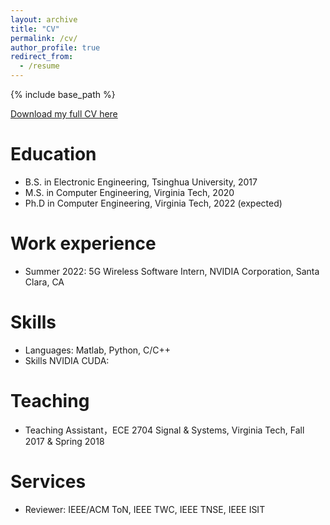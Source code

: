 ```yaml
---
layout: archive
title: "CV"
permalink: /cv/
author_profile: true
redirect_from:
  - /resume
---
```


{% include base_path %}

[Download my full CV here](http://chengzhang17.github.io/files/CV_Chengzhang.pdf)

Education
======
* B.S. in Electronic Engineering, Tsinghua University, 2017
* M.S. in Computer Engineering, Virginia Tech, 2020
* Ph.D in Computer Engineering, Virginia Tech, 2022 (expected)

Work experience
======
* Summer 2022: 5G Wireless Software Intern, NVIDIA Corporation, Santa Clara, CA

  
Skills
======
* Languages:  Matlab, Python, C/C++
* Skills NVIDIA CUDA: 

  
Teaching
======
 * Teaching Assistant，ECE 2704 Signal & Systems, Virginia Tech, Fall 2017 & Spring 2018 
  
Services
======
* Reviewer: IEEE/ACM ToN, IEEE TWC, IEEE TNSE, IEEE ISIT
